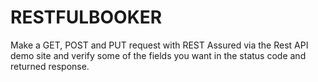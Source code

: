 # RESTFULBOOKER

Make a GET, POST and PUT request with REST Assured via the Rest API demo site and verify some of the fields you want in the status code and returned response.
